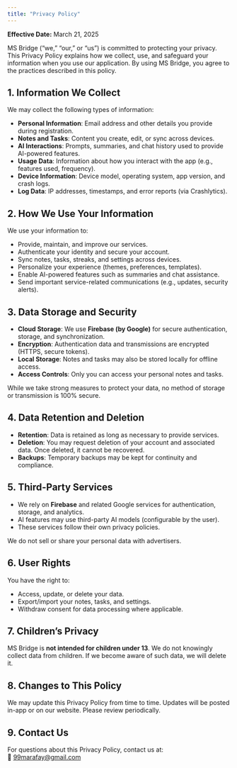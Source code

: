 ```yaml
---
title: "Privacy Policy"
---
```


**Effective Date:** March 21, 2025  

MS Bridge (“we,” “our,” or “us”) is committed to protecting your privacy. This Privacy Policy explains how we collect, use, and safeguard your information when you use our application. By using MS Bridge, you agree to the practices described in this policy.  



## 1. Information We Collect

We may collect the following types of information:  

- **Personal Information**: Email address and other details you provide during registration.  
- **Notes and Tasks**: Content you create, edit, or sync across devices.  
- **AI Interactions**: Prompts, summaries, and chat history used to provide AI-powered features.  
- **Usage Data**: Information about how you interact with the app (e.g., features used, frequency).  
- **Device Information**: Device model, operating system, app version, and crash logs.  
- **Log Data**: IP addresses, timestamps, and error reports (via Crashlytics).  



## 2. How We Use Your Information

We use your information to:  
- Provide, maintain, and improve our services.  
- Authenticate your identity and secure your account.  
- Sync notes, tasks, streaks, and settings across devices.  
- Personalize your experience (themes, preferences, templates).  
- Enable AI-powered features such as summaries and chat assistance.  
- Send important service-related communications (e.g., updates, security alerts).  



## 3. Data Storage and Security

- **Cloud Storage**: We use **Firebase (by Google)** for secure authentication, storage, and synchronization.  
- **Encryption**: Authentication data and transmissions are encrypted (HTTPS, secure tokens).  
- **Local Storage**: Notes and tasks may also be stored locally for offline access.  
- **Access Controls**: Only you can access your personal notes and tasks.  

While we take strong measures to protect your data, no method of storage or transmission is 100% secure.  


## 4. Data Retention and Deletion

- **Retention**: Data is retained as long as necessary to provide services.  
- **Deletion**: You may request deletion of your account and associated data. Once deleted, it cannot be recovered.  
- **Backups**: Temporary backups may be kept for continuity and compliance.  



## 5. Third-Party Services

- We rely on **Firebase** and related Google services for authentication, storage, and analytics.  
- AI features may use third-party AI models (configurable by the user).  
- These services follow their own privacy policies.  

We do not sell or share your personal data with advertisers.  



## 6. User Rights

You have the right to:  
- Access, update, or delete your data.  
- Export/import your notes, tasks, and settings.  
- Withdraw consent for data processing where applicable.  



## 7. Children’s Privacy

MS Bridge is **not intended for children under 13**. We do not knowingly collect data from children. If we become aware of such data, we will delete it.  



## 8. Changes to This Policy

We may update this Privacy Policy from time to time. Updates will be posted in-app or on our website. Please review periodically.  


## 9. Contact Us

For questions about this Privacy Policy, contact us at:  
📧 [99marafay@gmail.com](mailto:99marafay@gmail.com)  


